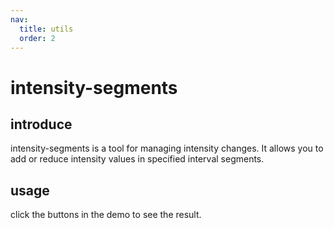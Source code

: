 ```yaml
---
nav:
  title: utils
  order: 2
---
```


# intensity-segments

## introduce

intensity-segments is a tool for managing intensity changes. It allows you to add or reduce intensity values in specified interval segments.

## usage

click the buttons in the demo to see the result.
<code src="./demos/intensity-segments.tsx"></code>
